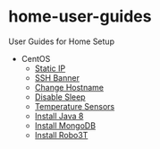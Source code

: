 # home-user-guides

User Guides for Home Setup

- CentOS
  - [Static IP](centos/static-ip.md)
  - [SSH Banner](centos/ssh-banner.md)
  - [Change Hostname](centos/change-hostname.md)
  - [Disable Sleep](centos/disable-sleep.md)
  - [Temperature Sensors](centos/temperature-sensors.md)
  - [Install Java 8](centos/install-java-8.md)
  - [Install MongoDB](centos/install-mongodb.md)
  - [Install Robo3T](centos/install-robo3t.md)
